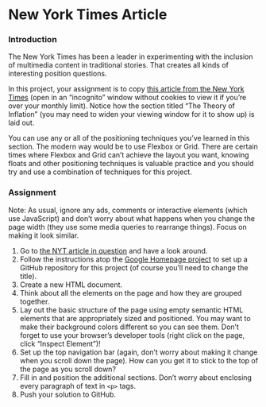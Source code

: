 # New York Times Article

### Introduction

The New York Times has been a leader in experimenting with the inclusion of multimedia content in traditional stories. That creates all kinds of interesting position questions.

In this project, your assignment is to copy [this article from the New York Times](https://www.nytimes.com/2014/03/18/science/space/detection-of-waves-in-space-buttresses-landmark-theory-of-big-bang.html?_r=0) (open in an “incognito” window without cookies to view it if you’re over your monthly limit). Notice how the section titled “The Theory of Inflation” (you may need to widen your viewing window for it to show up) is laid out.

You can use any or all of the positioning techniques you’ve learned in this section. The modern way would be to use Flexbox or Grid. There are certain times where Flexbox and Grid can’t achieve the layout you want, knowing floats and other positioning techniques is valuable practice and you should try and use a combination of techniques for this project.

### Assignment

Note: As usual, ignore any ads, comments or interactive elements (which use JavaScript) and don’t worry about what happens when you change the page width (they use some media queries to rearrange things). Focus on making it look similar.

1. Go to [the NYT article in question](https://www.nytimes.com/2014/03/18/science/space/detection-of-waves-in-space-buttresses-landmark-theory-of-big-bang.html?_r=0) and have a look around.
2. Follow the instructions atop the [Google Homepage project](https://www.theodinproject.com/courses/web-development-101/lessons/html-css) to set up a GitHub repository for this project (of course you’ll need to change the title).
3. Create a new HTML document.
4. Think about all the elements on the page and how they are grouped together.
5. Lay out the basic structure of the page using empty semantic HTML elements that are appropriately sized and positioned. You may want to make their background colors different so you can see them. Don’t forget to use your browser’s developer tools (right click on the page, click “Inspect Element”)!
6. Set up the top navigation bar (again, don’t worry about making it change when you scroll down the page). How can you get it to stick to the top of the page as you scroll down?
7. Fill in and position the additional sections. Don’t worry about enclosing every paragraph of text in `<p>` tags.
8. Push your solution to GitHub.